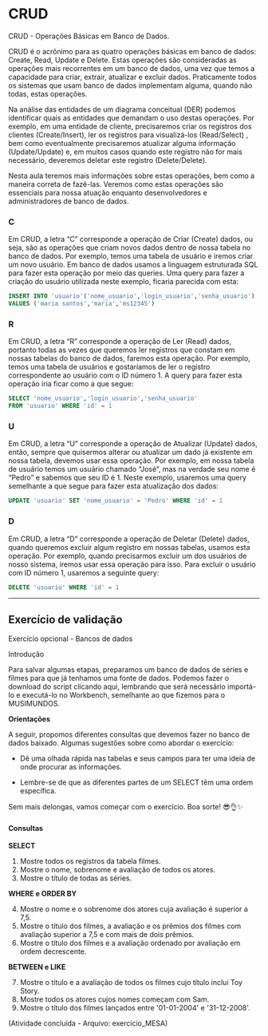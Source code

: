 <h1>CRUD </h1>


CRUD -  Operações Básicas em Banco de Dados.

CRUD é o acrônimo para as quatro operações básicas em banco de dados: Create, Read, Update e Delete. Estas operações são consideradas as operações mais recorrentes em um banco de dados, uma vez que temos a capacidade para criar, extrair, atualizar e excluir dados. Praticamente todos os sistemas que usam banco de dados implementam alguma, quando não todas, estas operações.

 Na análise das entidades de um diagrama conceitual (DER) podemos identificar quais as entidades que demandam o uso destas operações. Por exemplo, em uma entidade de cliente, precisaremos criar os registros dos clientes (Create/Insert), ler os registros para visualizá-los (Read/Select) , bem como eventualmente precisaremos atualizar alguma informação (Update/Update) e, em muitos casos quando este registro não for mais necessário, deveremos deletar este registro (Delete/Delete).

Nesta aula teremos mais informações sobre estas operações, bem como a maneira correta de fazê-las. Veremos como estas operações são essenciais para nossa atuação enquanto desenvolvedores e administradores de banco de dados.


<h3>C</h3>
Em CRUD, a letra “C” corresponde a operação de Criar (Create) dados, ou seja, são as operações que criam novos dados dentro de nossa tabela no banco de dados. Por exemplo, temos uma tabela de usuário e iremos criar um novo usuário. Em banco de dados usamos a linguagem estruturada SQL para fazer esta operação por meio das queries. Uma query para fazer a criação do usuário utilizada neste exemplo, ficaria parecida com esta:

~~~sql
INSERT INTO 'usuario'('nome_usuario','login_usuario','senha_usuario')
VALUES ('maria santos','maria','ms12345')
~~~

<h3>R</h3>
Em CRUD, a letra “R” corresponde a operação de Ler (Read) dados, portanto todas as vezes que queremos ler registros que constam em nossas tabelas do banco de dados, faremos esta operação. Por exemplo, temos uma tabela de usuários e gostaríamos de ler o registro correspondente ao usuário com o ID número 1. A query para fazer esta operação iria ficar como a que segue:

~~~sql
SELECT 'nome_usuario','login_usuario','senha_usuario'
FROM 'usuario' WHERE 'id' = 1
~~~

<h3>U</h3>
Em CRUD, a letra “U” corresponde a operação de Atualizar (Update) dados, então, sempre que quisermos alterar ou atualizar um dado já existente em nossa tabela, devemos usar essa operação. Por exemplo, em nossa tabela de usuário temos um usuário chamado “José”, mas na verdade seu nome é “Pedro” e sabemos que seu ID é 1. Neste exemplo, usaremos uma query semelhante a que segue para fazer esta atualização dos dados:

~~~sql
UPDATE 'usuario' SET 'nome_usuario' = 'Pedro' WHERE 'id' = 1
~~~

<h3>D</h3>
Em CRUD, a letra “D” corresponde a operação de Deletar (Delete) dados, quando queremos excluir algum registro em nossas tabelas, usamos esta operação. Por exemplo, quando precisarmos excluir um dos usuários de nosso sistema, iremos usar essa operação para isso. Para excluir o usuário com ID número 1, usaremos a seguinte query:

~~~sql
DELETE 'usuario' WHERE 'id' = 1
~~~

---

<h2> Exercício de validação </h2>

Exercício opcional - Bancos de dados

Introdução

Para salvar algumas etapas, preparamos um banco de dados de séries e filmes para que já tenhamos uma fonte de dados. Podemos fazer o download do script clicando aqui, lembrando que será necessário importá-lo e executá-lo no Workbench, semelhante ao que fizemos para o MUSIMUNDOS.

<b>Orientações</b>

A seguir, propomos diferentes consultas que devemos fazer no banco de dados baixado.
Algumas sugestões sobre como abordar o exercício:

- Dê uma olhada rápida nas tabelas e seus campos para ter uma ideia de onde procurar as informações.

- Lembre-se de que as diferentes partes de um SELECT têm uma ordem específica.

Sem mais delongas, vamos começar com o exercício. Boa sorte! 😎👌✨


<h4>Consultas</h4>

<b>SELECT</b>
1. Mostre todos os registros da tabela filmes.
2. Mostre o nome, sobrenome e avaliação de todos os atores.
3. Mostre o título de todas as séries.

<b>WHERE e ORDER BY</b>

4. Mostre o nome e o sobrenome dos atores cuja avaliação é superior a 7,5.
5. Mostre o título dos filmes, a avaliação e os prêmios dos filmes com avaliação superior a 7,5 e com mais de dois prêmios.
6. Mostre o título dos filmes e a avaliação ordenado por avaliação em ordem decrescente.

<b>BETWEEN e LIKE</b>

7. Mostre o título e a avaliação de todos os filmes cujo título inclui Toy Story.
8. Mostre todos os atores cujos nomes começam com Sam.
9. Mostre o título dos filmes lançados entre '01-01-2004' e '31-12-2008'.


(Atividade concluída - Arquivo: exercicio_MESA)